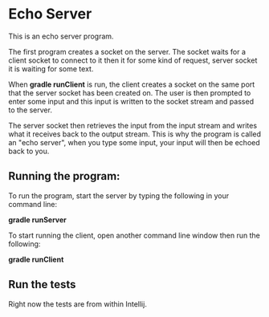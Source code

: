 # Echo Server

This is an echo server program.

The first program creates a socket on the server. The socket waits for a client socket to connect to it then it for some kind of request, server socket it is waiting for some text.

When **gradle runClient** is run, the client creates a socket on the same port that the server socket has been created on.
The user is then prompted to enter some input and this input is written to the socket stream and passed to the server.

The server socket then retrieves the input from the input stream and writes what it receives back to the output stream. This is why the program is called an "echo server", when you type some input, your input will then be echoed back to you.


## Running the program:

To run the program, start the server by typing the following in your command line:

**gradle runServer**

To start running the client, open another command line window then run the following:

**gradle runClient**


## Run the tests

Right now the tests are from within Intellij.